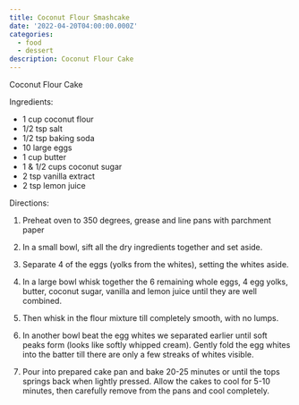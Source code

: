 ```yaml
---
title: Coconut Flour Smashcake
date: '2022-04-20T04:00:00.000Z'
categories:
  - food
  - dessert
description: Coconut Flour Cake
---
```

Coconut Flour Cake

Ingredients:
* 1 cup coconut flour
* 1/2 tsp salt
* 1/2 tsp baking soda
* 10 large eggs
* 1 cup butter
* 1 & 1/2 cups coconut sugar
* 2 tsp vanilla extract
* 2 tsp lemon juice

Directions:

1. Preheat oven to 350 degrees, grease and line pans with parchment paper

2. In a small bowl, sift all the dry ingredients together and set aside. 

3. Separate 4 of the eggs (yolks from the whites), setting the whites aside.

4. In a large bowl whisk together the 6 remaining whole eggs, 4 egg yolks, butter, coconut sugar, vanilla and lemon juice until they are well combined.
   
5. Then whisk in the flour mixture till completely smooth, with no lumps.

6. In another bowl beat the egg whites we separated earlier until soft peaks form (looks like softly whipped cream). Gently fold the egg whites into the batter till there are only a few streaks of whites visible.

7. Pour into prepared cake pan and bake 20-25 minutes or until the tops springs back when lightly pressed. Allow the cakes to cool for 5-10 minutes, then carefully remove from the pans and cool completely.
